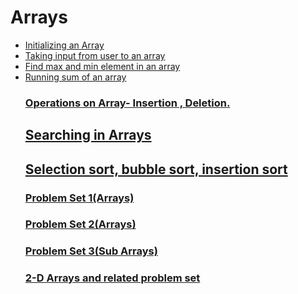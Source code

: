 # Arrays
<ul>
<li><a href="array1.js">Initializing an Array</a></li>
<li><a href="array2.js">Taking input from user to an array</a></li>
<li><a href="arrayque1.js">Find max and min element in an array</a></li>
<li><a href="que2.js">Running sum of an array</a></li>


### <a href="operations.js">Operations on Array- Insertion , Deletion.</a>

## <a href="searching.ts">Searching in Arrays</a>

## <a href="sorting.ts">Selection sort, bubble sort, insertion sort</a>


### <a href="problemset1">Problem Set 1(Arrays)</a>
### <a href="">Problem Set 2(Arrays)</a>
### <a href="">Problem Set 3(Sub Arrays)</a>
### <a href="2d-arrays">2-D Arrays and related problem set</a>